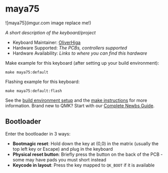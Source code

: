 # maya75

![maya75](imgur.com image replace me!)

*A short description of the keyboard/project*

* Keyboard Maintainer: [OliverHiga](https://github.com/OliverHiga)
* Hardware Supported: *The PCBs, controllers supported*
* Hardware Availability: *Links to where you can find this hardware*

Make example for this keyboard (after setting up your build environment):

    make maya75:default

Flashing example for this keyboard:

    make maya75:default:flash

See the [build environment setup](https://docs.qmk.fm/#/getting_started_build_tools) and the [make instructions](https://docs.qmk.fm/#/getting_started_make_guide) for more information. Brand new to QMK? Start with our [Complete Newbs Guide](https://docs.qmk.fm/#/newbs).

## Bootloader

Enter the bootloader in 3 ways:

* **Bootmagic reset**: Hold down the key at (0,0) in the matrix (usually the top left key or Escape) and plug in the keyboard
* **Physical reset button**: Briefly press the button on the back of the PCB - some may have pads you must short instead
* **Keycode in layout**: Press the key mapped to `QK_BOOT` if it is available
